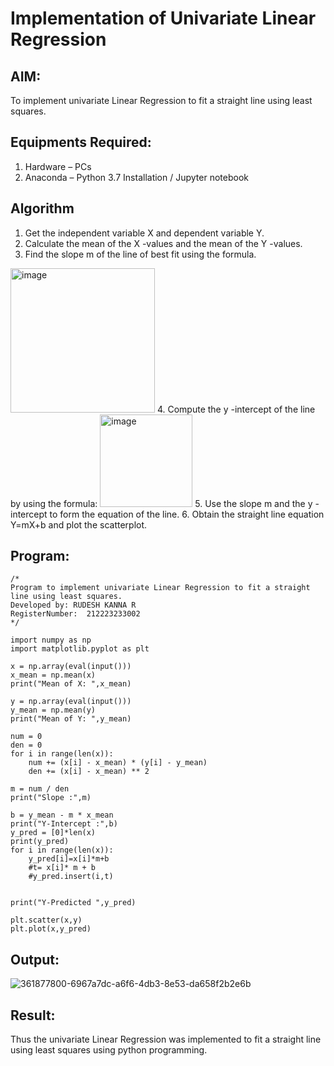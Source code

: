 # Implementation of Univariate Linear Regression
## AIM:
To implement univariate Linear Regression to fit a straight line using least squares.

## Equipments Required:
1. Hardware – PCs
2. Anaconda – Python 3.7 Installation / Jupyter notebook

## Algorithm
1. Get the independent variable X and dependent variable Y.
2. Calculate the mean of the X -values and the mean of the Y -values.
3. Find the slope m of the line of best fit using the formula. 
<img width="231" alt="image" src="https://user-images.githubusercontent.com/93026020/192078527-b3b5ee3e-992f-46c4-865b-3b7ce4ac54ad.png">
4. Compute the y -intercept of the line by using the formula:
<img width="148" alt="image" src="https://user-images.githubusercontent.com/93026020/192078545-79d70b90-7e9d-4b85-9f8b-9d7548a4c5a4.png">
5. Use the slope m and the y -intercept to form the equation of the line.
6. Obtain the straight line equation Y=mX+b and plot the scatterplot.

## Program:
```
/*
Program to implement univariate Linear Regression to fit a straight line using least squares.
Developed by: RUDESH KANNA R
RegisterNumber:  212223233002
*/

import numpy as np
import matplotlib.pyplot as plt

x = np.array(eval(input()))
x_mean = np.mean(x)
print("Mean of X: ",x_mean)

y = np.array(eval(input()))
y_mean = np.mean(y)
print("Mean of Y: ",y_mean)

num = 0
den = 0
for i in range(len(x)):
    num += (x[i] - x_mean) * (y[i] - y_mean)
    den += (x[i] - x_mean) ** 2

m = num / den
print("Slope :",m)

b = y_mean - m * x_mean
print("Y-Intercept :",b)
y_pred = [0]*len(x)
print(y_pred)
for i in range(len(x)):
    y_pred[i]=x[i]*m+b
    #t= x[i]* m + b
    #y_pred.insert(i,t)
    

print("Y-Predicted ",y_pred)

plt.scatter(x,y)
plt.plot(x,y_pred)

```

## Output:

![361877800-6967a7dc-a6f6-4db3-8e53-da658f2b2e6b](https://github.com/user-attachments/assets/0d1b395c-ea0e-480b-9e89-278f4868dd7f)


## Result:
Thus the univariate Linear Regression was implemented to fit a straight line using least squares using python programming.
